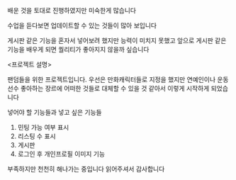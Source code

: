 배운 것을 토대로 진행하였지만 미숙한게 많습니다

수업을 듣다보면 업데이트할 수 있는 것들이 많아 보입니다

게시판 같은 기능을 혼자서 넣어보려 했지만 능력이 미치지 못했고 앞으로 게시판 같은 기능을 배우게 되면 퀄리티가 좋아지지 않을까 싶습니다

<프로젝트 설명>

팬덤들을 위한 프로젝트입니다. 우선은 만화캐릭터들로 지정을 했지만 연예인이나 운동선수 좋아하는 장르에 어떠한 것들로 대체할 수 있을 것 같아서 이렇게 시작하게 되었습니다

넣어야 할 기능들과 넣고 싶은 기능들

1. 민팅 가능 여부 표시
2. 리스팅 수 표시
3. 게시판
4. 로그인 후 개인프로필 이미지 기능

부족하지만 천천히 해나가는 중입니다
읽어주셔서 감사합니다
